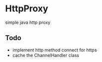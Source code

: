 # HttpProxy
simple java http proxy

## Todo
- implement http method connect for https
- cache the ChannelHandler class
